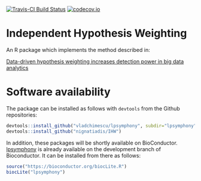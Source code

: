 [![Travis-CI Build Status](https://travis-ci.org/nignatiadis/IHW.svg?branch=master)](https://travis-ci.org/nignatiadis/IHW)
[![codecov.io](https://codecov.io/github/nignatiadis/IHW/coverage.svg?branch=master)](https://codecov.io/github/nignatiadis/IHW?branch=master)

# Independent Hypothesis Weighting
An R package which implements the method described in:

[Data-driven hypothesis weighting increases detection power in big data analytics](http://biorxiv.org/content/early/2015/12/13/034330)



# Software availability

The package can be installed as follows with `devtools` from the Github repositories:

```R
devtools::install_github("vladchimescu/lpsymphony", subdir="lpsymphony")
devtools::install_github("nignatiadis/IHW")
```

In addition, these packages will be shortly available on BioConductor. [lpsymphony](http://bioconductor.org/packages/3.3/bioc/html/lpsymphony.html) is already available on the development branch of Bioconductor. It can be installed from there as follows:

```R
source("https://bioconductor.org/biocLite.R")
biocLite("lpsymphony")
```